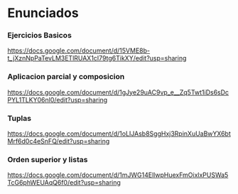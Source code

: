 # Enunciados 

### Ejercicios Basicos
https://docs.google.com/document/d/15VME8b-t_jXznNpPaTevLM3ETlRUAX1cI79tg6TikXY/edit?usp=sharing

### Aplicacion parcial y composicion
https://docs.google.com/document/d/1gJye29uAC9vp_e__Zq5Twt1iDs6sDcPYL1TLKY06nl0/edit?usp=sharing

### Tuplas
https://docs.google.com/document/d/1oLIJAsb8SggHxj3RpinXuUaBwYX6btMrf6d0c4eSnFQ/edit?usp=sharing

### Orden superior y listas
https://docs.google.com/document/d/1mJWG14EllwpHuexFmOixlxPUSWa5TcG6phWEUAqQ6f0/edit?usp=sharing
